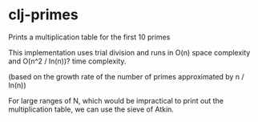 # clj-primes

Prints a multiplication table for the first 10 primes

This implementation uses trial division and runs in O(n) space complexity and O(n^2 / ln(n))? time complexity.

(based on the growth rate of the number of primes approximated by n / ln(n))

For large ranges of N, which would be impractical to print out the multiplication table, we can use the sieve of Atkin.
